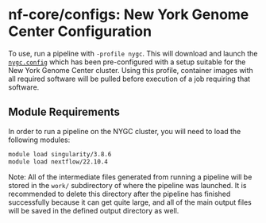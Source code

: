 # nf-core/configs: New York Genome Center Configuration

To use, run a pipeline with `-profile nygc`. This will download and launch the [`nygc.config`](../conf/nygc.config) which has been
pre-configured with a setup suitable for the New York Genome Center cluster. Using this profile, container images with all required software will be pulled before execution of a job requiring that software.

## Module Requirements

In order to run a pipeline on the NYGC cluster, you will need to load the following modules:

```bash
module load singularity/3.8.6
module load nextflow/22.10.4
```

Note: All of the intermediate files generated from running a pipeline will be stored in the `work/` subdirectory of where the pipeline was launched. It is recommended to delete this directory after the pipeline has finished successfully because it can get quite large, and all of the main output files will be saved in the defined output directory as well.
